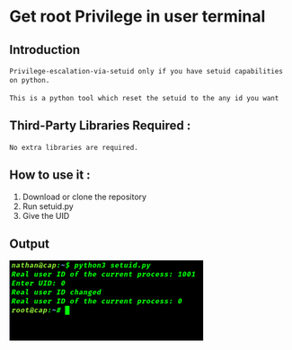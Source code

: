 # Get root Privilege in user terminal

## Introduction
```
Privilege-escalation-via-setuid only if you have setuid capabilities on python.

This is a python tool which reset the setuid to the any id you want

```
## Third-Party Libraries Required :
```
No extra libraries are required.
```
## How to use it :
1. Download or clone the repository
2. Run setuid.py
3. Give the UID

## Output
![uid](uid0.png)
